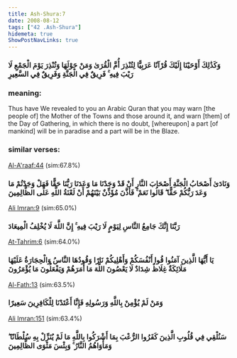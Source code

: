 ```yaml
---
title: Ash-Shura:7
date: 2008-08-12
tags: ["42 .Ash-Shura"]
hidemeta: true 
ShowPostNavLinks: true 
---
```

### وَكَذَٰلِكَ أَوْحَيْنَا إِلَيْكَ قُرْآنًا عَرَبِيًّا لِتُنْذِرَ أُمَّ الْقُرَىٰ وَمَنْ حَوْلَهَا وَتُنْذِرَ يَوْمَ الْجَمْعِ لَا رَيْبَ فِيهِ ۚ فَرِيقٌ فِي الْجَنَّةِ وَفَرِيقٌ فِي السَّعِيرِ
### meaning: 
Thus have We revealed to you an Arabic Quran that you may warn [the people of] the Mother of the Towns and those around it, and warn [them] of the Day of Gathering, in which there is no doubt, [whereupon] a part [of mankind] will be in paradise and a part will be in the Blaze.
### similar verses: 

[Al-A'raaf:44](/7/44) (sim:67.8%)

### وَنَادَىٰ أَصْحَابُ الْجَنَّةِ أَصْحَابَ النَّارِ أَنْ قَدْ وَجَدْنَا مَا وَعَدَنَا رَبُّنَا حَقًّا فَهَلْ وَجَدْتُمْ مَا وَعَدَ رَبُّكُمْ حَقًّا ۖ قَالُوا نَعَمْ ۚ فَأَذَّنَ مُؤَذِّنٌ بَيْنَهُمْ أَنْ لَعْنَةُ اللَّهِ عَلَى الظَّالِمِينَ

[Ali Imran:9](/3/9) (sim:65.0%)

### رَبَّنَا إِنَّكَ جَامِعُ النَّاسِ لِيَوْمٍ لَا رَيْبَ فِيهِ ۚ إِنَّ اللَّهَ لَا يُخْلِفُ الْمِيعَادَ

[At-Tahrim:6](/66/6) (sim:64.0%)

### يَا أَيُّهَا الَّذِينَ آمَنُوا قُوا أَنْفُسَكُمْ وَأَهْلِيكُمْ نَارًا وَقُودُهَا النَّاسُ وَالْحِجَارَةُ عَلَيْهَا مَلَائِكَةٌ غِلَاظٌ شِدَادٌ لَا يَعْصُونَ اللَّهَ مَا أَمَرَهُمْ وَيَفْعَلُونَ مَا يُؤْمَرُونَ

[Al-Fath:13](/48/13) (sim:63.5%)

### وَمَنْ لَمْ يُؤْمِنْ بِاللَّهِ وَرَسُولِهِ فَإِنَّا أَعْتَدْنَا لِلْكَافِرِينَ سَعِيرًا

[Ali Imran:151](/3/151) (sim:63.4%)

### سَنُلْقِي فِي قُلُوبِ الَّذِينَ كَفَرُوا الرُّعْبَ بِمَا أَشْرَكُوا بِاللَّهِ مَا لَمْ يُنَزِّلْ بِهِ سُلْطَانًا ۖ وَمَأْوَاهُمُ النَّارُ ۚ وَبِئْسَ مَثْوَى الظَّالِمِينَ
